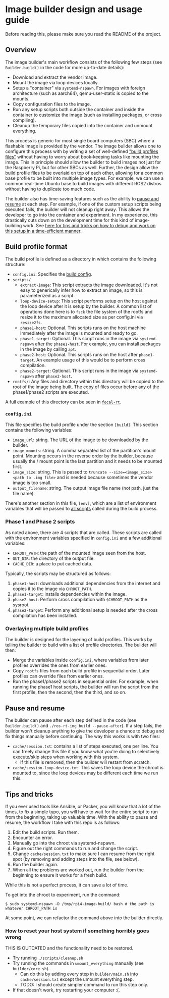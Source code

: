 Image builder design and usage guide
====================================

Before reading this, please make sure you read the README of the project.

Overview
--------

The image builder's main workflow consists of the following few steps (see
`Builder.build()` in the code for more up-to-date details):

- Download and extract the vendor image.
- Mount the image via loop devices locally.
- Setup a "container" via `systemd-nspawn`. For images with foreign
  architecture (such as aarch64), qemu-user-static is copied to the mounts.
- Copy configuration files to the image.
- Run any setup scripts both outside the container and inside the container to
  customize the image (such as installing packages, or cross compiling).
- Cleanup the temporary files copied into the container and unmount everything.

This process is generic for most single board computers (SBC) where a flashable
image is provided by the vendor. The image builder allows one to configure this
process with by writing a set of well-defined ["build profiles
files"](#build-profile-format) without having to worry about book-keeping
tasks like mounting the image. This in principle should allow the builder to
build images not just for the Raspberry Pi, but for other SBCs as well.
Further, the design allow the build profile files to be overlaid on top
of each other, allowing for a common base profile to be built into
multiple image types. For example, we can use a common real-time Ubuntu base to
build images with different ROS2 distros without having to duplicate too much
code.

The builder also has time-saving features such as the ability to [pause and
resume](#pause-and-resume) at each step. For example, if one of the custom
setup scripts being executed fails, the builder will not cleanup right away.
This allows the developer to go into the container and experiment. In my
experience, this drastically cuts down on the development time for this kind of
image-building work. See [here for tips and tricks on how to debug and work on
this setup in a time-efficient manner](#tips-and-tricks).

Build profile format
--------------------------

The build profile is defined as a directory in which contains the following
structure:

- `config.ini`: Specifies the [build config](#configini).
- `scripts/`
  - `extract-image`: This script extracts the image downloaded. It's not
    easy to generically infer how to extract an image, so this is parameterized
    as a script.
  - `loop-device-setup`: This script performs setup on the host against the
    loop device after it is setup by the builder. A common list of operations
    done here is to `fsck` the file system of the rootfs and resize it to the
    maximum allocated size as per config.ini via `resize2fs`.
  - `phase1-host`: Optional. This scripts runs on the host machine immediately
    after the image is mounted and ready to go.
  - `phase1-target`: Optional. This script runs in the image via
    `systemd-nspawn` after the `phase1-host`. For example, you can install
    packages in the image by calling `apt`.
  - `phase2-host`: Optional. This scripts runs on the host after
    `phase1-target`. An example usage of this would be to perform cross
    compilation.
  - `phase2-target`: Optional. This script runs in the image via
    `systemd-nspawn` after `phase2-host`.
- `rootfs/`: Any files and directory within this directory will be copied to
  the root of the image being built. The copy of files occur before any of the
  phase1/phase2 scripts are executed.

A full example of this directory can be seen in [`focal-rt`](../focal-rt).

### `config.ini`

This file specifies the build profile under the section `[build]`. This section
contains the following variables:

- `image_url`: string. The URL of the image to be downloaded by the builder.
- `image_mounts`: string. A comma separated list of the partition's mount
  point. Mounting occurs in the reverse order by the builder, because usually
  the / mount point is the last partition and it needs to be mounted first.
- `image_size`: string. This is passed to `truncate --size=<image_size>
  <path to .img file>` and is needed because sometimes the vendor image is too
  small.
- `output_filename`: string. The output image file name (not path, just the
  file name).

There's another section in this file, `[env]`, which are a list of environment
variables that will be passed to [all scripts](#phase-1-and-phase-2-scripts)
called during the build process.

### Phase 1 and Phase 2 scripts

As noted above, there are 4 scripts that are called. These scripts are called
with the environment variables specified in `config.ini` and a few additional
variables:

- `CHROOT_PATH`: the path of the mounted image seen from the host.
- `OUT_DIR`: the directory of the output file.
- `CACHE_DIR`: a place to put cached data.

Typically, the scripts may be structured as follows:

1. `phase1-host`: downloads additional dependencies from the internet and
   copies it to the image via `CHROOT_PATH`.
2. `phase1-target`: installs dependencies within the image.
3. `phase2-host`: Perform cross compilation with `$CHROOT_PATH` as the sysroot.
4. `phase2-target`: Perform any additional setup is needed after the cross
   compilation has been installed.

### Overlaying multiple build profiles

The builder is designed for the layering of build profiles. This works by
telling the builder to build with a list of profile directories. The builder
will then:

- Merge the variables inside `config.ini`, where variables from later profiles
  overrides the ones from earlier ones.
- Copy `rootfs` files from each build profile in sequential order. Later
  profiles can override files from earlier ones.
- Run the phase1/phase2 scripts in sequential order. For example, when running
  the phase1 host scripts, the builder will run the script from the first
  profile, then the second, then the third, and so on.

Pause and resume
----------------

The builder can pause after each step defined in the code (see
`Builder.build()` and `./ros-rt-img build --pause-after`). If a step fails, the
builder won't cleanup anything to give the developer a chance to debug and fix
things manually before continuing. The way this works is with two files:

- `cache/session.txt`: contains a list of steps executed, one per line. You can
  freely change this file if you know what you're doing to selectively
  execute/skip steps when working with this system. 
  - If this file is removed, then the builder will restart from scratch.
- `cache/session-loop-device.txt`: This saves the loop device the chroot is
  mounted to, since the loop devices may be different each time we run this.

Tips and tricks
---------------

If you ever used tools like Ansible, or Packer, you will know that a lot of the
times, to fix a simple typo, you will have to wait for the entire script to run
from the beginning, taking up valuable time. With the ability to pause and
resume, the workflow I take with this repo is as follows:

1. Edit the build scripts. Run them.
2. Encounter an error.
3. Manually go into the chroot via systemd-nspawn.
4. Figure out the right commands to run and change the script.
5. Change `cache/session.txt` to make sure I can resume from the right spot (by
   removing and adding steps into the file, see below).
6. Run the builder again.
7. When all the problems are worked out, run the builder from the beginning to
   ensure it works for a fresh build.

While this is not a perfect process, it can save a lot of time.

To get into the chroot to experiment, run the command:

```
$ sudo systemd-nspawn -D /tmp/rpi4-image-build/ bash # the path is whatever CHROOT_PATH is
```

At some point, we can refactor the command above into the builder directly.

### How to reset your host system if something horribly goes wrong

THIS IS OUTDATED and the functionality need to be restored.

- Try running `./scripts/cleanup.sh`
- Try running the commands in `umount_everything` manually (see
  `builder/core.sh`).
  - Can do this by adding every step in `builder/main.sh` into
  `cache/session.txt` except the umount everything step.
  - TODO: I should create simpler command to run this step only.
- If that doesn't work, try restarting your computer :(.
